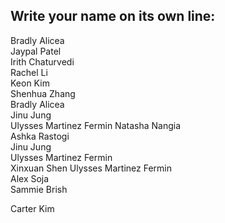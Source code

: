 ## Write your name on its own line:   
Bradly Alicea    
Jaypal Patel    
Irith Chaturvedi   
Rachel Li    
Keon Kim    
Shenhua Zhang   
Bradly Alicea         
Jinu Jung    
Ulysses Martinez Fermin
Natasha Nangia    
Ashka Rastogi    
Jinu Jung      
Ulysses Martinez Fermin     
Xinxuan Shen
Ulysses Martinez Fermin    
Alex Soja    
Sammie Brish

Carter Kim
